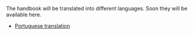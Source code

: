 The handbook will be translated into different languages. Soon they will be available here.

* [Portuguese translation](https://book.fosteropenscience.eu/pt/ )
